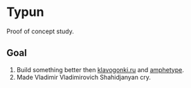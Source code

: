 Typun
=====

Proof of concept study.
 
Goal
----
  1. Build something better then [klavogonki.ru](http://klavogonki.ru/) and [amphetype](http://code.google.com/p/amphetype/).
  2. Made Vladimir Vladimirovich Shahidjanyan cry.
